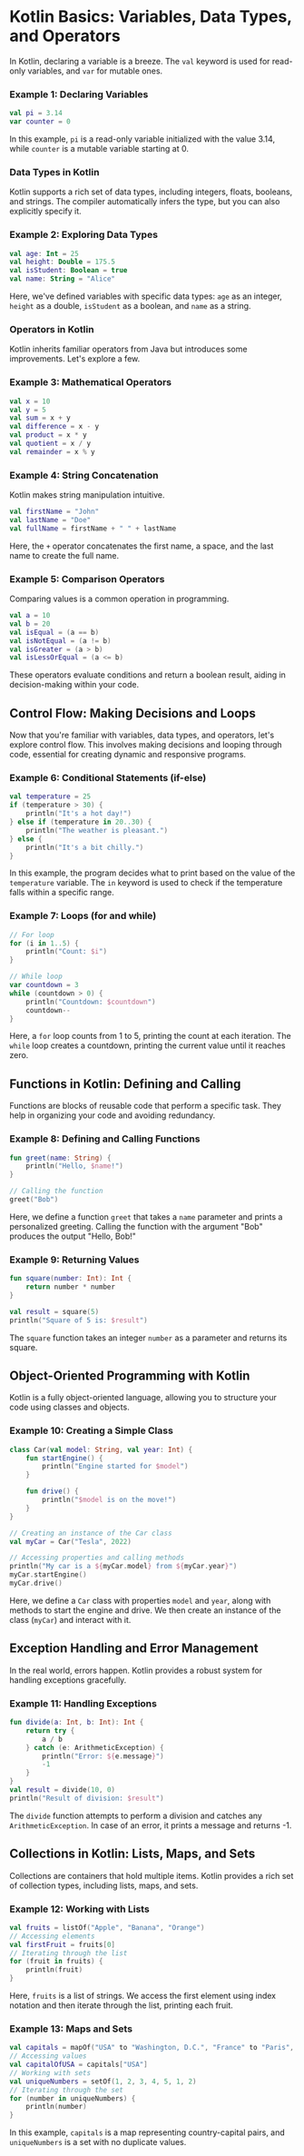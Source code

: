 # Kotlin Basics: Variables, Data Types, and Operators

In Kotlin, declaring a variable is a breeze. The `val` keyword is used for read-only variables, and `var` for mutable ones.

### Example 1: Declaring Variables
```kotlin
val pi = 3.14
var counter = 0
```

In this example, `pi` is a read-only variable initialized with the value 3.14, while `counter` is a mutable variable starting at 0.

### Data Types in Kotlin
Kotlin supports a rich set of data types, including integers, floats, booleans, and strings.
The compiler automatically infers the type, but you can also explicitly specify it.

### Example 2: Exploring Data Types
```kotlin
val age: Int = 25
val height: Double = 175.5
val isStudent: Boolean = true
val name: String = "Alice"
```

Here, we've defined variables with specific data types: `age` as an integer, `height` as a double, `isStudent` as a boolean, and `name` as a string.

### Operators in Kotlin
Kotlin inherits familiar operators from Java but introduces some improvements.
Let's explore a few.

### Example 3: Mathematical Operators
```kotlin
val x = 10
val y = 5
val sum = x + y
val difference = x - y
val product = x * y
val quotient = x / y
val remainder = x % y
```

### Example 4: String Concatenation
Kotlin makes string manipulation intuitive.
```kotlin
val firstName = "John"
val lastName = "Doe"
val fullName = firstName + " " + lastName
```

Here, the `+` operator concatenates the first name, a space, and the last name to create the full name.

### Example 5: Comparison Operators
Comparing values is a common operation in programming.
```kotlin
val a = 10
val b = 20
val isEqual = (a == b)
val isNotEqual = (a != b)
val isGreater = (a > b)
val isLessOrEqual = (a <= b)
```
These operators evaluate conditions and return a boolean result, aiding in decision-making within your code.

## Control Flow: Making Decisions and Loops
Now that you're familiar with variables, data types, and operators, let's explore control flow. This involves making decisions and looping through code, essential for creating dynamic and responsive programs.

### Example 6: Conditional Statements (if-else)
```kotlin
val temperature = 25
if (temperature > 30) {
    println("It's a hot day!")
} else if (temperature in 20..30) {
    println("The weather is pleasant.")
} else {
    println("It's a bit chilly.")
}
```

In this example, the program decides what to print based on the value of the `temperature` variable. The `in` keyword is used to check if the temperature falls within a specific range.

### Example 7: Loops (for and while)
```kotlin
// For loop
for (i in 1..5) {
    println("Count: $i")
}

// While loop
var countdown = 3
while (countdown > 0) {
    println("Countdown: $countdown")
    countdown--
}
```

Here, a `for` loop counts from 1 to 5, printing the count at each iteration. The `while` loop creates a countdown, printing the current value until it reaches zero.

## Functions in Kotlin: Defining and Calling

Functions are blocks of reusable code that perform a specific task. They help in organizing your code and avoiding redundancy.

### Example 8: Defining and Calling Functions

```kotlin
fun greet(name: String) {
    println("Hello, $name!")
}

// Calling the function
greet("Bob")
```

Here, we define a function `greet` that takes a `name` parameter and prints a personalized greeting. Calling the function with the argument "Bob" produces the output "Hello, Bob!"

### Example 9: Returning Values
```kotlin
fun square(number: Int): Int {
    return number * number
}

val result = square(5)
println("Square of 5 is: $result")
```

The `square` function takes an integer `number` as a parameter and returns its square.

## Object-Oriented Programming with Kotlin

Kotlin is a fully object-oriented language, allowing you to structure your code using classes and objects.

### Example 10: Creating a Simple Class

```kotlin
class Car(val model: String, val year: Int) {
    fun startEngine() {
        println("Engine started for $model")
    }

    fun drive() {
        println("$model is on the move!")
    }
}

// Creating an instance of the Car class
val myCar = Car("Tesla", 2022)

// Accessing properties and calling methods
println("My car is a ${myCar.model} from ${myCar.year}")
myCar.startEngine()
myCar.drive()
```
Here, we define a `Car` class with properties `model` and `year`, along with methods to start the engine and drive. We then create an instance of the class (`myCar`) and interact with it.

## Exception Handling and Error Management
In the real world, errors happen. Kotlin provides a robust system for handling exceptions gracefully.
### Example 11: Handling Exceptions
```kotlin
fun divide(a: Int, b: Int): Int {
    return try {
        a / b
    } catch (e: ArithmeticException) {
        println("Error: ${e.message}")
        -1
    }
}
val result = divide(10, 0)
println("Result of division: $result")
```
The `divide` function attempts to perform a division and catches any `ArithmeticException`. In case of an error, it prints a message and returns -1.

## Collections in Kotlin: Lists, Maps, and Sets
Collections are containers that hold multiple items. Kotlin provides a rich set of collection types, including lists, maps, and sets.
### Example 12: Working with Lists
```kotlin
val fruits = listOf("Apple", "Banana", "Orange")
// Accessing elements
val firstFruit = fruits[0]
// Iterating through the list
for (fruit in fruits) {
    println(fruit)
}
```
Here, `fruits` is a list of strings. We access the first element using index notation and then iterate through the list, printing each fruit.

### Example 13: Maps and Sets
```kotlin
val capitals = mapOf("USA" to "Washington, D.C.", "France" to "Paris", "Japan" to "Tokyo")
// Accessing values
val capitalOfUSA = capitals["USA"]
// Working with sets
val uniqueNumbers = setOf(1, 2, 3, 4, 5, 1, 2)
// Iterating through the set
for (number in uniqueNumbers) {
    println(number)
}
```
In this example, `capitals` is a map representing country-capital pairs, and `uniqueNumbers` is a set with no duplicate values.